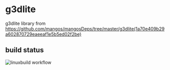 # g3dlite

g3dlite library from https://github.com/mangos/mangosDeps/tree/master/g3dlite(1a70e409b29a602870729eaeeaf1e5b5ed02f2be)

## build status

![linuxbuild workflow](https://github.com/CasinoHe/g3dlite/actions/workflows/linux.yml/badge.svg)
